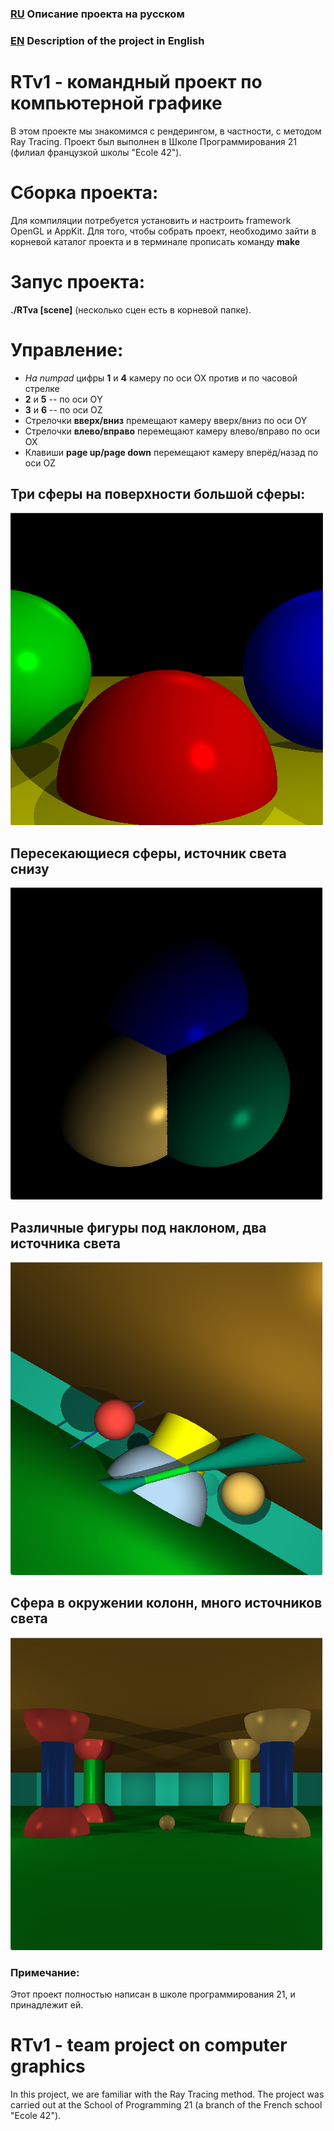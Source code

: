 ### [RU][1] Описание проекта на русском
[1]: https://github.com/udraugr/RTv1/blob/master/README.md#rtv1---%D0%BA%D0%BE%D0%BC%D0%B0%D0%BD%D0%B4%D0%BD%D1%8B%D0%B9-%D0%BF%D1%80%D0%BE%D0%B5%D0%BA%D1%82-%D0%BF%D0%BE-%D0%BA%D0%BE%D0%BC%D0%BF%D1%8C%D1%8E%D1%82%D0%B5%D1%80%D0%BD%D0%BE%D0%B9-%D0%B3%D1%80%D0%B0%D1%84%D0%B8%D0%BA%D0%B5 "RU"
### [EN][2] Description of the project in English
[2]: https://github.com/udraugr/RTv1/blob/master/README.md#rtv1---%D0%BA%D0%BE%D0%BC%D0%B0%D0%BD%D0%B4%D0%BD%D1%8B%D0%B9-%D0%BF%D1%80%D0%BE%D0%B5%D0%BA%D1%82-%D0%BF%D0%BE-%D0%BA%D0%BE%D0%BC%D0%BF%D1%8C%D1%8E%D1%82%D0%B5%D1%80%D0%BD%D0%BE%D0%B9-%D0%B3%D1%80%D0%B0%D1%84%D0%B8%D0%BA%D0%B5 "EN"

# RTv1 - командный проект по компьютерной графике
В этом проекте мы знакомимся с рендерингом, в частности, с методом Ray Tracing.
Проект был выполнен в Школе Программирования 21 (филиал французкой школы "Ecole 42").

# Сборка проекта:
Для компиляции потребуется установить и настроить framework OpenGL и AppKit. 
Для того, чтобы собрать проект, необходимо зайти в корневой каталог проекта и в терминале прописать команду **make**

# Запус проекта:
**./RTva [scene]** (несколько сцен есть в корневой папке).

# Управление:
* *На numpad* цифры **1** и **4** камеру по оси OX против и по часовой стрелке
* **2** и **5** -- по оси ОY
* **3** и **6** -- по оси OZ
* Стрелочки **вверх/вниз** премещают камеру вверх/вниз по оси OY
* Стрелочки **влево/вправо** перемещают камеру влево/вправо по оси OX
* Клавиши **page up/page down** перемещают камеру вперёд/назад по оси OZ 

## Три сферы на поверхности большой сферы:
![Scene 2](https://github.com/udraugr/RTv1/raw/master/./image2.png)

## Пересекающиеся сферы, источник света снизу
![Scene 4](https://github.com/udraugr/RTv1/raw/master/./image4.png)

## Различные фигуры под наклоном, два источника света
![Scene 5](https://github.com/udraugr/RTv1/raw/master/./image5.png)

## Сфера в окружении колонн, много источников света
![Scene 7](https://github.com/udraugr/RTv1/raw/master/./image7.png)

### Примечание:
Этот проект полностью написан в школе программирования 21, и принадлежит ей.


# RTv1 - team project on computer graphics
In this project, we are familiar with the Ray Tracing method.
The project was carried out at the School of Programming 21 (a branch of the French school "Ecole 42").
